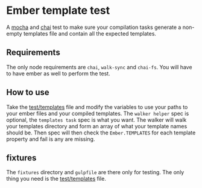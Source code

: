 # Ember template test

A [mocha](https://mochajs.org) and [chai](http://chaijs.com) test to make sure your compilation tasks generate a non-empty templates file and contain all the expected templates.

## Requirements

The only node requirements are `chai`, `walk-sync` and `chai-fs`. You will have to have ember as well to perform the test.

## How to use
Take the [test/templates](https://github.com/mrdoctorj/ember-template-test/test/templates.js) file and modify the variables to use your paths to your ember files and your compiled templates. The `walker helper` spec is optional, the `templates task` spec is what you want. The walker will walk your templates directory and form an array of what your template names should be. Then spec will then check the `Ember.TEMPLATES` for each template property and fail is any are missing.

## fixtures

The `fixtures` directory and `gulpfile` are there only for testing. The only thing you need is the [test/templates](https://github.com/mrdoctorj/ember-template-test/test/templates.js) file.
